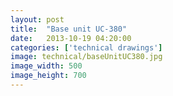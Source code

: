 ```yaml
---
layout: post
title:  "Base unit UC-380"
date:   2013-10-19 04:20:00
categories: ['technical drawings']
image: technical/baseUnitUC380.jpg
image_width: 500
image_height: 700
---
```



